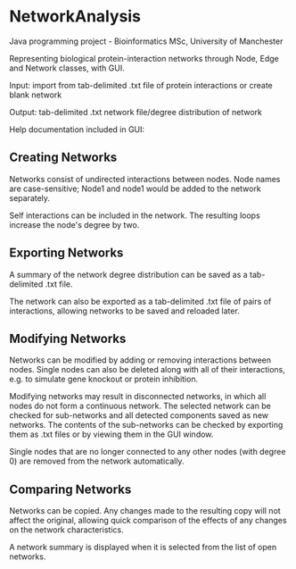 # NetworkAnalysis
Java programming project - Bioinformatics MSc, University of Manchester

Representing biological protein-interaction networks through Node, Edge and Network classes, with GUI.

Input: import from tab-delimited .txt file of protein interactions or create blank network

Output: tab-delimited .txt network file/degree distribution of network
  
Help documentation included in GUI:
  
Creating Networks
--------------------
Networks consist of undirected interactions between nodes.  Node names are case-sensitive; Node1 and node1 would be added to the network separately.

Self interactions can be included in the network.  The resulting loops increase the node's degree by two.

Exporting Networks
--------------------
A summary of the network degree distribution can be saved as a tab-delimited .txt file.

The network can also be exported as a tab-delimited .txt file of pairs of interactions, allowing networks to be saved and reloaded later.

Modifying Networks
--------------------
Networks can be modified by adding or removing interactions between nodes.  Single nodes can also be deleted along with all of their interactions, e.g. to simulate gene knockout or protein inhibition.

Modifying networks may result in disconnected networks, in which all nodes do not form a continuous network.  The selected network can be checked for sub-networks and all detected components saved as new networks. The contents of the sub-networks can be checked by exporting them as .txt files or by viewing them in the GUI window.

Single nodes that are no longer connected to any other nodes (with degree 0) are removed from the network automatically.

Comparing Networks
--------------------
Networks can be copied.  Any changes made to the resulting copy will not affect the original, allowing quick comparison of the effects of any changes on the network characteristics.

A network summary is displayed when it is selected from the list of open networks.

  
